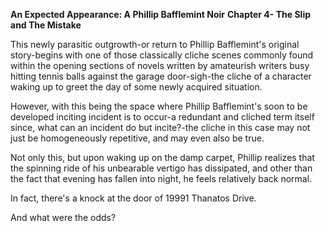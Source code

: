 **An Expected Appearance: A Phillip Bafflemint Noir** **Chapter 4- The Slip and The Mistake**

This newly parasitic outgrowth-or return to Phillip Bafflemint's original story-begins with one of those classically cliche scenes commonly found within the opening sections of novels written by amateurish writers busy hitting tennis balls against the garage door-sigh-the cliche of a character waking up to greet the day of some newly acquired situation.

However, with this being the space where Phillip Bafflemint's soon to be developed inciting incident is to occur-a redundant and cliched term itself since, what can an incident do but incite?-the cliche in this case may not just be homogeneously repetitive, and may even also be true.

Not only this, but upon waking up on the damp carpet, Phillip realizes that the spinning ride of his unbearable vertigo has dissipated, and other than the fact that evening has fallen into night, he feels relatively back normal.

In fact, there's a knock at the door of 19991 Thanatos Drive.

And what were the odds?
